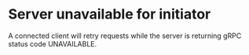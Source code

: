 # Server unavailable for initiator

A connected client will retry requests while the server is returning gRPC status code UNAVAILABLE.